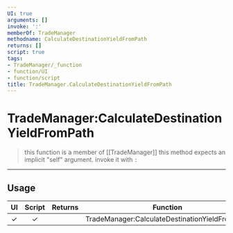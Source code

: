 ```yaml
---
UI: true
arguments: []
invoke: ':'
memberOf: TradeManager
methodname: CalculateDestinationYieldFromPath
returns: []
script: true
tags:
- TradeManager/_function
- function/UI
- function/script
title: TradeManager.CalculateDestinationYieldFromPath
---
```

# TradeManager:CalculateDestinationYieldFromPath
> this function is a member of [[TradeManager]]
> this method expects an implicit "self" argument. invoke it with `:`
-----
## Usage
|  UI | Script | Returns | Function | Arguments |
|:---:|:------:|-------:|:--------:|:---------|
|✓|✓||TradeManager:CalculateDestinationYieldFromPath||
